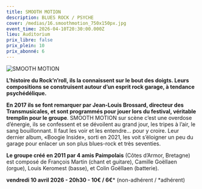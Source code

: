 ```yaml
---
title: SMOOTH MOTION
description: BLUES ROCK / PSYCHE
cover: /medias/16.smoothmotion_750x150px.jpg
event_time: 2026-04-10T20:30:00.000Z
lieu: Auditorium
prix_libre: false
prix_plein: 10
prix_abonné: 6
---
```

![SMOOTH MOTION](/medias/16.smoothmotion_750x150px.jpg "SMOOTH MOTION")

**L’histoire du Rock’n’roll, ils la connaissent sur le bout des doigts. Leurs compositions se construisent autour d’un esprit rock garage, à tendance psychédélique.**

**En 2017 ils se font remarquer par Jean-Louis Brossard, directeur des Transmusicales, et sont programmés pour jouer lors du festival, véritable tremplin pour le groupe**. SMOOTH MOTION sur scène c’est une overdose d’énergie, ils se confessent et se dévoilent au grand jour, les tripes à l’air, le sang bouillonnant. Il faut les voir et les entendre... pour y croire. Leur dernier album, «Boogie Inside», sorti en 2021, les voit s’éloigner un peu du garage pour enlacer un son plus blues-rock et très seventies. 

**Le groupe créé en 2011 par 4 amis Paimpolais** (Côtes d’Armor, Bretagne) est composé de François Martin (chant et guitare), Camille Goëllaen (orgue), Louis Keromest (basse), et Colin Goëllaen (batterie).

**vendredi 10 avril 2026 - 20h30 - 10€ / 6€*** (non-adhérent / *adhérent)